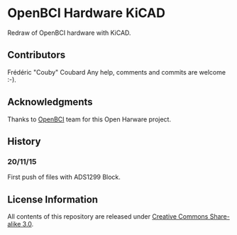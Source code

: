# OpenBCI Hardware KiCAD
Redraw of OpenBCI hardware with KiCAD.

## Contributors
Frédéric "Couby" Coubard
Any help, comments and commits are welcome :-).

## Acknowledgments
Thanks to [OpenBCI](http://www.openbci.com) team for this Open Harware project.

## History
### 20/11/15
First push of files with ADS1299 Block.

## License Information
All contents of this repository are released under [Creative Commons Share-alike 3.0](http://creativecommons.org/licenses/by-sa/3.0/).
